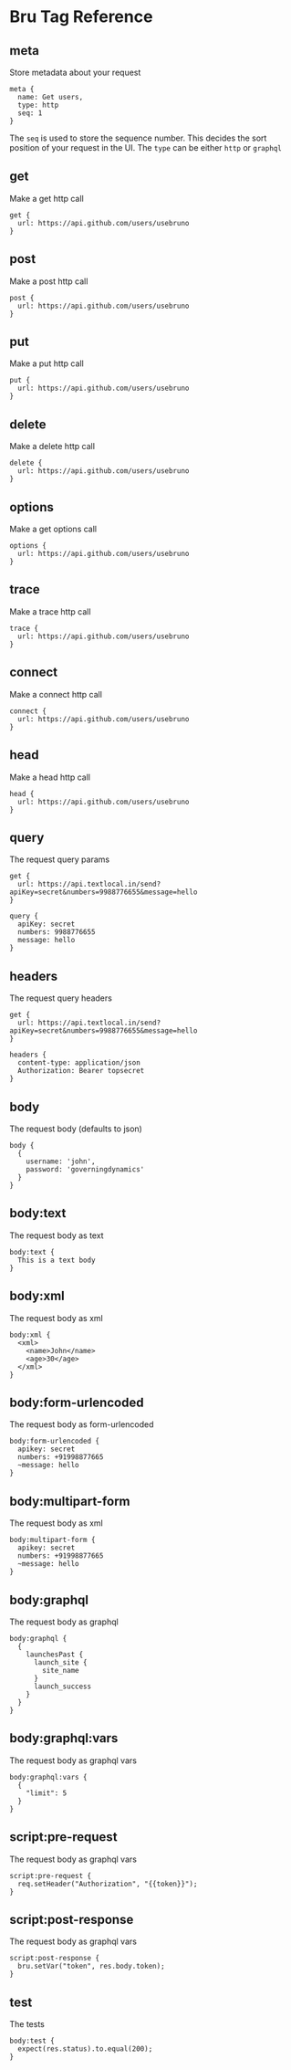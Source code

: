 # Bru Tag Reference

## meta
Store metadata about your request
```
meta {
  name: Get users,
  type: http
  seq: 1
}
```

The `seq` is used to store the sequence number. This decides the sort position of your request in the UI. 
The `type` can be either `http` or `graphql`

## get

Make a get http call
```
get {
  url: https://api.github.com/users/usebruno
}
```
## post

Make a post http call
```
post {
  url: https://api.github.com/users/usebruno
}
```
## put

Make a put http call
```
put {
  url: https://api.github.com/users/usebruno
}
```
## delete

Make a delete http call
```
delete {
  url: https://api.github.com/users/usebruno
}
```
## options

Make a get options call
```
options {
  url: https://api.github.com/users/usebruno
}
```
## trace

Make a trace http call
```
trace {
  url: https://api.github.com/users/usebruno
}
```
## connect

Make a connect http call
```
connect {
  url: https://api.github.com/users/usebruno
}
```
## head

Make a head http call
```
head {
  url: https://api.github.com/users/usebruno
}
```
## query

The request query params
```
get {
  url: https://api.textlocal.in/send?apiKey=secret&numbers=9988776655&message=hello
}

query {
  apiKey: secret
  numbers: 9988776655
  message: hello
}
```
## headers

The request query headers
```
get {
  url: https://api.textlocal.in/send?apiKey=secret&numbers=9988776655&message=hello
}

headers {
  content-type: application/json
  Authorization: Bearer topsecret
}
```

## body
The request body (defaults to json)
```
body {
  {
    username: 'john',
    password: 'governingdynamics'
  }
}
```
## body:text
The request body as text
```
body:text {
  This is a text body
}
```
## body:xml
The request body as xml
```
body:xml {
  <xml>
    <name>John</name>
    <age>30</age>
  </xml>
}
```
## body:form-urlencoded
The request body as form-urlencoded
```
body:form-urlencoded {
  apikey: secret
  numbers: +91998877665
  ~message: hello
}
```
## body:multipart-form
The request body as xml
```
body:multipart-form {
  apikey: secret
  numbers: +91998877665
  ~message: hello
}
```
## body:graphql
The request body as graphql
```
body:graphql {
  {
    launchesPast {
      launch_site {
        site_name
      }
      launch_success
    }
  }
}
```
## body:graphql:vars
The request body as graphql vars
```
body:graphql:vars {
  {
    "limit": 5
  }
}
```
## script:pre-request
The request body as graphql vars
```
script:pre-request {
  req.setHeader("Authorization", "{{token}}");
}
```
## script:post-response
The request body as graphql vars
```
script:post-response {
  bru.setVar("token", res.body.token);
}
```
## test
The tests
```
body:test {
  expect(res.status).to.equal(200);
}
```
